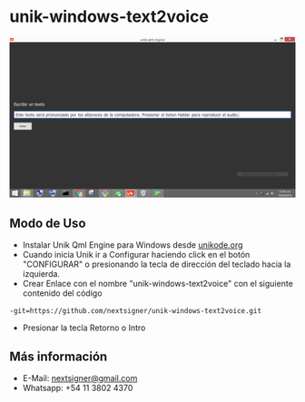 # unik-windows-text2voice

![captura de pantalla](https://github.com/nextsigner/unik-windows-text2voice/raw/master/screenshot.png "Captura de Pantalla")

## Modo de Uso

* Instalar Unik Qml Engine para Windows desde [unikode.org](http://www.unikode.org/p/download.html)
* Cuando inicia Unik ir a Configurar haciendo click en el botón "CONFIGURAR" o presionando la tecla de dirección del teclado hacia la izquierda.
* Crear Enlace con el nombre "unik-windows-text2voice" con el siguiente contenido del código

```
-git=https://github.com/nextsigner/unik-windows-text2voice.git

```

* Presionar la tecla Retorno o Intro

## Más información

* E-Mail: nextsigner@gmail.com
* Whatsapp: +54 11 3802 4370
